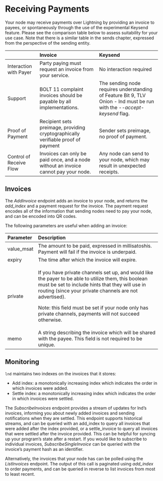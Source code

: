# Receiving Payments

Your node may receive payments over Lightning by providing an invoice to payees, or spontaneously through the use of the experimental Keysend feature. Please see the comparison table below to assess suitability for your use case. Note that there is a similar table in the sends chapter, expressed from the perspective of the sending entity. 

|  | Invoice | Keysend |
| :--- | :--- | :--- |
| Interaction with Payer  | Party paying must request an invoice from your service.  | No interaction required |
| Support | BOLT 11 complaint invoices should be payable by all implementations.  | The sending node requires understanding of Feature Bit 9, TLV Onion - lnd must be run with the -_-accept-keysend_ flag. |
| Proof of Payment | Recipient sets preimage, providing cryptographically verifiable proof of payment | Sender sets preimage, no proof of payment.  |
| Control of Receive Flow | Invoices can only be paid once, and a node without an invoice cannot pay your node. | Any node can send to your node, which may result in unexpected receipts.  |

## Invoices

The _AddInvoice_ endpoint adds an invoice to your node, and returns the _add\_index_ and a payment request for the invoice. The payment request encodes all of the information that sending nodes need to pay your node, and can be encoded into QR codes. 

The following parameters are useful when adding an invoice:

<table>
  <thead>
    <tr>
      <th style="text-align:left">Parameter</th>
      <th style="text-align:left">Description</th>
    </tr>
  </thead>
  <tbody>
    <tr>
      <td style="text-align:left">value_msat</td>
      <td style="text-align:left">The amount to be paid, expressed in millisatoshis. Payment will fail if
        the invoice is underpaid.</td>
    </tr>
    <tr>
      <td style="text-align:left">expiry</td>
      <td style="text-align:left">The time after which the invoice will expire.</td>
    </tr>
    <tr>
      <td style="text-align:left">private</td>
      <td style="text-align:left">
        <p>If you have private channels set up, and would like the payer to be able
          to utilize them, this boolean must be set to include hints that they will
          use in routing (since your private channels are not advertised).
          <br />
        </p>
        <p>Note: this field must be set if your node only has private channels, payments
          will not succeed otherwise.</p>
      </td>
    </tr>
    <tr>
      <td style="text-align:left">memo</td>
      <td style="text-align:left">A string describing the invoice which will be shared with the payee. This
        field is not required to be unique.</td>
    </tr>
  </tbody>
</table>

## Monitoring

`lnd` maintains two indexes on the invoices that it stores:

* Add index: a monotonically increasing index which indicates the order in which invoices were added. 
* Settle index: a monotonically increasing index which indicates the order in which invoices were settled. 

The _SubscribeInvoices_ endpoint provides a stream of updates for lnd’s invoices, informing you about newly added invoices and sending notifications when they are settled. This endpoint supports historical streams, and can be queried with an add\_index to query all invoices that were added after the index provided, or a settle\_invoice to query all invoices that were settled after the invoice provided. This can be helpful for syncing up your program’s state after a restart. If you would like to subscribe to individual invoices, _SubscribeSingleInvoice_ can be queried with the invoice’s payment hash as an identifier. 

Alternatively, the invoices that your node has can be polled using the _ListInvoices_ endpoint. The output of this call is paginated using _add\_index_ to order payments, and can be queried in reverse to list invoices from most to least recent.


